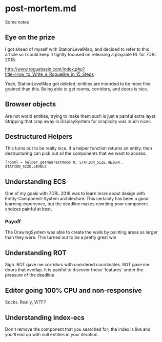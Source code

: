 # post-mortem.md
Some notes

## Eye on the prize
I got ahead of myself with StationLevelMap, and decided to refer
to this article so I could keep it tightly focused on releasing
a playable RL for 7DRL 2018.

http://www.roguebasin.com/index.php?title=How_to_Write_a_Roguelike_in_15_Steps

Yeah, StationLevelMap got deleted; entities are intended to be
more fine grained than this. Being able to get rooms, corridors,
and doors is nice.

## Browser objects
Are not world entities, trying to make them such is just a painful
extra layer. Stripping that crap away in DisplaySystem for simplicity
was much nicer.

## Destructured Helpers
This turns out to be really nice. If a helper function returns an
entity, then destructuring can pick out all the components that
we want to access.

    {room} = helper.getNearestRoom 0, STATION_SIZE.HEIGHT, STATION_SIZE.LEVELS

## Understanding ECS
One of my goals with 7DRL 2018 was to learn more about design with
Entity-Component-System architecture. This certainly has been a good
learning experience, but the deadline makes rewriting poor component
choices painful at best.

### Payoff
The DrawingSystem was able to create the walls by painting areas
as larger than they were. This turned out to be a pretty great win.

## Understanding ROT
Sigh. ROT gave me corridors with unordered coordinates. ROT gave me
doors that overlap. It is painful to discover these 'features' under
the pressure of the deadline.

## Editor going 100% CPU and non-responsive
Sucks. Really, WTF?

## Understanding index-ecs
Don't remove the component that you searched for; the index is
live and you'll end up with null entities in your iteration.
